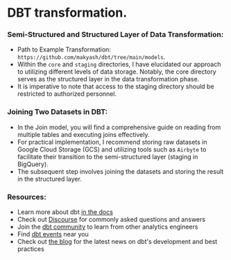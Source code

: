 # DBT transformation. 
### Semi-Structured and Structured Layer of Data Transformation:

- Path to Example Transformation: `https://github.com/makyash/dbt/tree/main/models`.
- Within the `core` and `staging` directories, I have elucidated our approach to utilizing different levels of data storage. Notably, the core directory serves as the structured layer in the data transformation phase.
- It is imperative to note that access to the staging directory should be restricted to authorized personnel.
  
### Joining Two Datasets in DBT:

- In the Join model, you will find a comprehensive guide on reading from multiple tables and executing joins effectively.
- For practical implementation, I recommend storing raw datasets in Google Cloud Storage (GCS) and utilizing tools such as `Airbyte` to facilitate their transition to the semi-structured layer (staging in BigQuery).
- The subsequent step involves joining the datasets and storing the result in the structured layer.
  

### Resources:
- Learn more about dbt [in the docs](https://docs.getdbt.com/docs/introduction)
- Check out [Discourse](https://discourse.getdbt.com/) for commonly asked questions and answers
- Join the [dbt community](https://getdbt.com/community) to learn from other analytics engineers
- Find [dbt events](https://events.getdbt.com) near you
- Check out [the blog](https://blog.getdbt.com/) for the latest news on dbt's development and best practices
